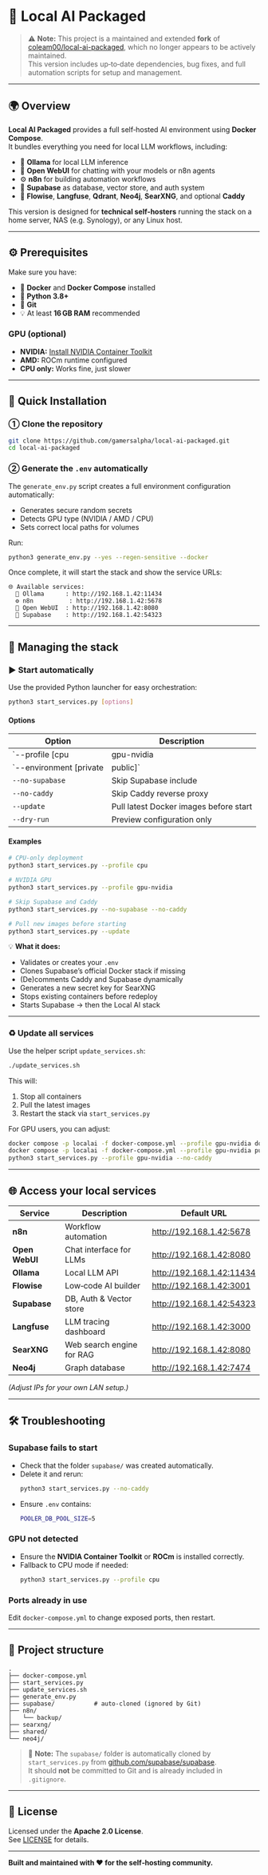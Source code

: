 # 🧠 Local AI Packaged

> ⚠️ **Note:** This project is a maintained and extended **fork** of [coleam00/local-ai-packaged](https://github.com/coleam00/local-ai-packaged), which no longer appears to be actively maintained.  
> This version includes up‑to‑date dependencies, bug fixes, and full automation scripts for setup and management.

---

## 🌍 Overview

**Local AI Packaged** provides a full self‑hosted AI environment using **Docker Compose**.  
It bundles everything you need for local LLM workflows, including:

- 🧠 **Ollama** for local LLM inference  
- 💬 **Open WebUI** for chatting with your models or n8n agents  
- ⚙️ **n8n** for building automation workflows  
- 🧱 **Supabase** as database, vector store, and auth system  
- 🧩 **Flowise**, **Langfuse**, **Qdrant**, **Neo4j**, **SearXNG**, and optional **Caddy**

This version is designed for **technical self‑hosters** running the stack on a home server, NAS (e.g. Synology), or any Linux host.

---

## ⚙️ Prerequisites

Make sure you have:

- 🐳 **Docker** and **Docker Compose** installed  
- 🐍 **Python 3.8+**  
- 💾 **Git**  
- 💡 At least **16 GB RAM** recommended

### GPU (optional)

- **NVIDIA:** [Install NVIDIA Container Toolkit](https://docs.nvidia.com/datacenter/cloud-native/container-toolkit/latest/install-guide.html)  
- **AMD:** ROCm runtime configured  
- **CPU only:** Works fine, just slower

---

## 🚀 Quick Installation

### ① Clone the repository

```bash
git clone https://github.com/gamersalpha/local-ai-packaged.git
cd local-ai-packaged
```

### ② Generate the `.env` automatically

The `generate_env.py` script creates a full environment configuration automatically:  
- Generates secure random secrets  
- Detects GPU type (NVIDIA / AMD / CPU)  
- Sets correct local paths for volumes  

Run:

```bash
python3 generate_env.py --yes --regen-sensitive --docker
```

Once complete, it will start the stack and show the service URLs:

```
🌐 Available services:
  🧠 Ollama      : http://192.168.1.42:11434
  ⚙️ n8n          : http://192.168.1.42:5678
  💬 Open WebUI  : http://192.168.1.42:8080
  🧱 Supabase    : http://192.168.1.42:54323
```

---

## 🧩 Managing the stack

### ▶️ Start automatically

Use the provided Python launcher for easy orchestration:

```bash
python3 start_services.py [options]
```

#### Options

| Option | Description |
|--------|--------------|
| `--profile [cpu|gpu-nvidia|gpu-amd]` | Select hardware profile |
| `--environment [private|public]` | Deployment environment |
| `--no-supabase` | Skip Supabase include |
| `--no-caddy` | Skip Caddy reverse proxy |
| `--update` | Pull latest Docker images before start |
| `--dry-run` | Preview configuration only |

#### Examples

```bash
# CPU-only deployment
python3 start_services.py --profile cpu

# NVIDIA GPU
python3 start_services.py --profile gpu-nvidia

# Skip Supabase and Caddy
python3 start_services.py --no-supabase --no-caddy

# Pull new images before starting
python3 start_services.py --update
```

💡 **What it does:**
- Validates or creates your `.env`
- Clones Supabase’s official Docker stack if missing
- (De)comments Caddy and Supabase dynamically
- Generates a new secret key for SearXNG
- Stops existing containers before redeploy
- Starts Supabase → then the Local AI stack

---

### ♻️ Update all services

Use the helper script `update_services.sh`:

```bash
./update_services.sh
```

This will:
1. Stop all containers  
2. Pull the latest images  
3. Restart the stack via `start_services.py`

For GPU users, you can adjust:
```bash
docker compose -p localai -f docker-compose.yml --profile gpu-nvidia down
docker compose -p localai -f docker-compose.yml --profile gpu-nvidia pull
python3 start_services.py --profile gpu-nvidia --no-caddy
```

---

## 🌐 Access your local services

| Service | Description | Default URL |
|----------|--------------|-------------|
| **n8n** | Workflow automation | http://192.168.1.42:5678 |
| **Open WebUI** | Chat interface for LLMs | http://192.168.1.42:8080 |
| **Ollama** | Local LLM API | http://192.168.1.42:11434 |
| **Flowise** | Low‑code AI builder | http://192.168.1.42:3001 |
| **Supabase** | DB, Auth & Vector store | http://192.168.1.42:54323 |
| **Langfuse** | LLM tracing dashboard | http://192.168.1.42:3000 |
| **SearXNG** | Web search engine for RAG | http://192.168.1.42:8080 |
| **Neo4j** | Graph database | http://192.168.1.42:7474 |

*(Adjust IPs for your own LAN setup.)*

---

## 🛠️ Troubleshooting

### Supabase fails to start
- Check that the folder `supabase/` was created automatically.  
- Delete it and rerun:  
  ```bash
  python3 start_services.py --no-caddy
  ```
- Ensure `.env` contains:  
  ```bash
  POOLER_DB_POOL_SIZE=5
  ```

### GPU not detected
- Ensure the **NVIDIA Container Toolkit** or **ROCm** is installed correctly.  
- Fallback to CPU mode if needed:  
  ```bash
  python3 start_services.py --profile cpu
  ```

### Ports already in use
Edit `docker-compose.yml` to change exposed ports, then restart.

---

## 🧾 Project structure

```
.
├── docker-compose.yml
├── start_services.py
├── update_services.sh
├── generate_env.py
├── supabase/           # auto-cloned (ignored by Git)
├── n8n/
│   └── backup/
├── searxng/
├── shared/
└── neo4j/
```

> 📝 **Note:** The `supabase/` folder is automatically cloned by `start_services.py` from [github.com/supabase/supabase](https://github.com/supabase/supabase).  
> It should **not** be committed to Git and is already included in `.gitignore`.

---

## 📜 License

Licensed under the **Apache 2.0 License**.  
See [LICENSE](LICENSE) for details.

---

**Built and maintained with ❤️ for the self‑hosting community.**
